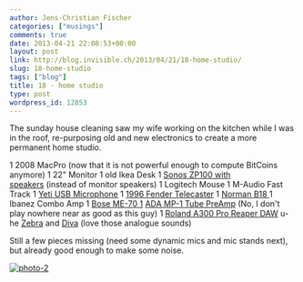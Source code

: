 ```yaml
---
author: Jens-Christian Fischer
categories: ["musings"]
comments: true
date: 2013-04-21 22:08:53+00:00
layout: post
link: http://blog.invisible.ch/2013/04/21/18-home-studio/
slug: 18-home-studio
tags: ["blog"]
title: 18 - home studio
type: post
wordpress_id: 12853
---
```


The sunday house cleaning saw my wife working on the kitchen while I was in the roof, re-purposing old and new electronics to create a more permanent home studio.

1 2008 MacPro (now that it is not powerful enough to compute BitCoins anymore)
1 22" Monitor
1 old Ikea Desk
1 [Sonos ZP100 with speakers](http://www.sonos.com/documents/productguides/en/Zoneplayer100_EN.pdf) (instead of monitor speakers)
1 Logitech Mouse
1 M-Audio Fast Track
1 [Yeti USB Microphone](http://bluemic.com/yeti/)
1 [1996 Fender Telecaster](http://www.fender.com/en-CH/series/american-standard/american-standard-telecaster/)
1 [Norman B18
](http://www.normanguitars.com/b18tobacco.html)1 Ibanez Combo Amp
1 [Bose ME-70
1](http://www.bossus.com/gear/productdetails.php?ProductId=1001) [ADA MP-1 Tube PreAmp](https://www.youtube.com/watch?v=pbWdk2nmlak) (No, I don't play nowhere near as good as this guy)
1 [Roland A300 Pro
](http://www.roland.com/products/en/A-300PRO/)[Reaper DAW](http://reaper.fm)
u-he [Zebra](http://www.u-he.com/cms/zebra) and [Diva](http://www.u-he.com/cms/diva) (love those analogue sounds)

Still a few pieces missing (need some dynamic mics and mic stands next), but already good enough to make some noise.

[![photo-2](http://blog.invisible.ch/wp-content/uploads/2013/04/photo-2-e1366581223727-300x224.jpg)](http://blog.invisible.ch/wp-content/uploads/2013/04/photo-2-e1366581223727.jpg)
